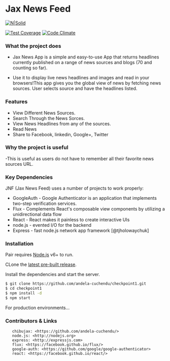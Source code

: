 # Jax News Feed

[![N|Solid](https://cdn.movemeback.com/companies/b61896af09dc4797._small.png?cbust=ChangeMeIfWantToResetImageCaching)](https://andela.com)


[![Test Coverage](https://codeclimate.com/github/andela-cuchendu/checkpoint1/badges/coverage.svg)](https://codeclimate.com/github/andela-cuchendu/checkpoint1/coverage)
[![Code Climate](https://codeclimate.com/github/andela-cuchendu/checkpoint1/badges/gpa.svg)](https://codeclimate.com/github/codeclimate/codeclimate)


### What the project does
  - Jax News App is a simple and easy-to-use App that returns headlines currently published on a range of news sources and blogs (70 and counting so far).

 - Use it to display live news headlines and images and read in your browsers!This app gives you the global view of news by fetching news sources. User selects source and have the headlines listed.

### Features
  - View Different News Sources.
  - Search Through the News Sorces. 
  - View News Headlines from any of the sources.
  - Read News
  - Share to Facebook, linkedin, Google+, Twitter

### Why the project is useful
  -This is useful as users do not have to remember all their favorite news sources URL.

### Key Dependencies

JNF (Jax News Feed)  uses a number of projects to work properly:
* GoogleAuth - Google Authenticator is an application that implements two-step verification services.
* Flux - Complements React's composable view components by utilizing a unidirectional data flow
* React - React makes it painless to create interactive UIs
* node.js - evented I/O for the backend
* Express - fast node.js network app framework [@tjholowaychuk]

### Installation

Pair requires [Node.js](https://nodejs.org/) v6+ to run.

CLone the [latest pre-built release](https://github.com/joemccann/dillinger/releases).

Install the dependencies and start the server.

```sh
$ git clone https://github.com/andela-cuchendu/checkpoint1.git
$ cd checkpoint1
$ npm install -d
$ npm start
```

For production environments...



### Contributors & Links
```
   chibujax: <https://github.com/andela-cuchendu/>
   node.js: <http://nodejs.org>
   express: <http://expressjs.com>
   flux: <https://facebook.github.io/flux/>
   google-auth: <https://github.com/google/google-authenticator>
   react: <https://facebook.github.io/react/>
```
